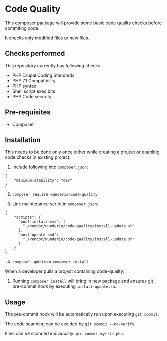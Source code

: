 # Code Quality

This composer package will provide some basic code quality checks before commiting code.

It checks only modified files or new files.

## Checks performed

This repository currently has following checks:

* PHP Drupal Coding Standards
* PHP 7.1 Compatibility
* PHP syntax
* Shell script exec bits
* PHP Code security

## Pre-requisites

* Composer

## Installation

This needs to be done only once either while creating a project or enabling code checks in existing project.

1. Include following into `composer.json`:

```
{
    "minimum-stability": "dev"
}
```

2. `composer require wunderio/code-quality`

3. Link maintenance script in `composer.json`:
```
{
    "scripts": {
      "post-install-cmd": [
        "./vendor/wunderio/code-quality/install-update.sh"
      ],
      "post-update-cmd": [
        "./vendor/wunderio/code-quality/install-update.sh"
      ]
    }
}
```

4. `composer update` or `composer install`

When a developer pulls a project containing code-quality:

1. Running `composer install` will bring in new package and ensures git pre-commit hook by executing `install-update.sh`.

## Usage

The pre-commit hook will be automatically run upon executing `git commit`.

The code scanning can be avoided by `git commit --no-verify`.

Files can be scanned individually: `pre-commit myfile.php`.
